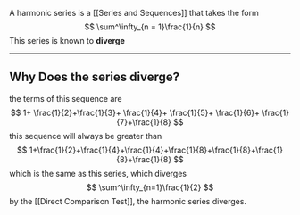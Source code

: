 A harmonic series is a [[Series and Sequences]] that takes the form
$$
\sum^\infty_{n = 1}\frac{1}{n}
$$
This series is known to **diverge**

--- 
## Why Does the series diverge?

the terms of this sequence are
$$
1+ \frac{1}{2}+\frac{1}{3}+ \frac{1}{4}+ \frac{1}{5}+ \frac{1}{6}+ \frac{1}{7}+\frac{1}{8}
$$
this sequence will always be greater than 
$$
1+\frac{1}{2}+\frac{1}{4}+\frac{1}{4}+\frac{1}{8}+\frac{1}{8}+\frac{1}{8}+\frac{1}{8}
$$
which is the same as this series, which diverges
$$
\sum^\infty_{n=1}\frac{1}{2}
$$
by the [[Direct Comparison Test]], the harmonic series diverges. 